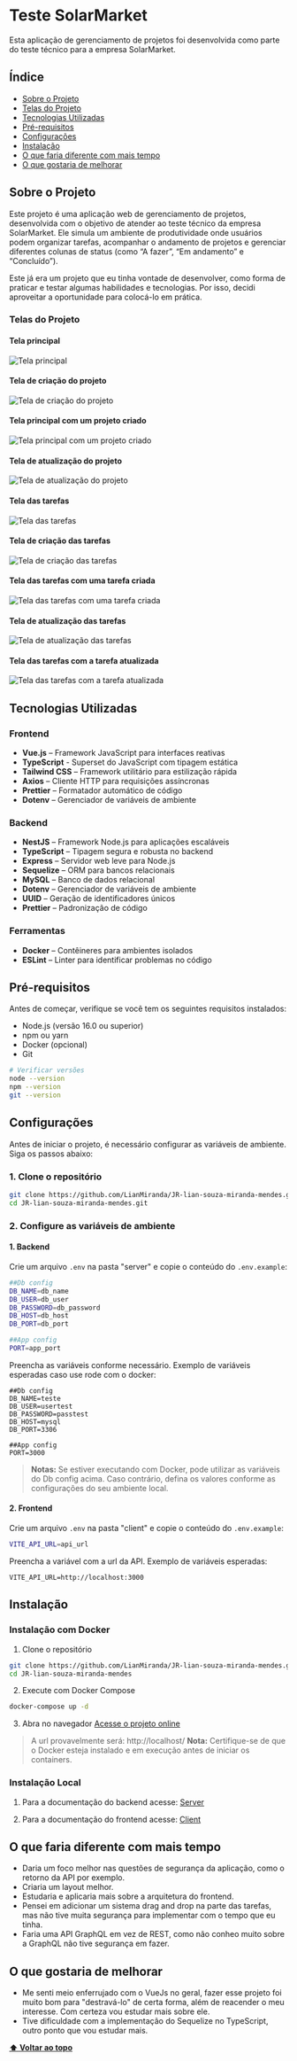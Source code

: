 # Teste SolarMarket

Esta aplicação de gerenciamento de projetos foi desenvolvida como parte do teste técnico para a empresa SolarMarket.

## Índice

- [Sobre o Projeto](#sobre-o-projeto)
- [Telas do Projeto](#telas-do-projeto)
- [Tecnologias Utilizadas](#tecnologias-utilizadas)
- [Pré-requisitos](#pré-requisitos)
- [Configurações](#configurações)
- [Instalação](#instalação)
- [O que faria diferente com mais tempo](#o-que-faria-diferente-com-mais-tempo)
- [O que gostaria de melhorar](#o-que-gostaria-de-melhorar)

## Sobre o Projeto

Este projeto é uma aplicação web de gerenciamento de projetos, desenvolvida com o objetivo de atender ao teste técnico da empresa SolarMarket. Ele simula um ambiente de produtividade onde usuários podem organizar tarefas, acompanhar o andamento de projetos e gerenciar diferentes colunas de status (como “A fazer”, “Em andamento” e “Concluído”).

Este já era um projeto que eu tinha vontade de desenvolver, como forma de praticar e testar algumas habilidades e tecnologias. Por isso, decidi aproveitar a oportunidade para colocá-lo em prática.

### Telas do Projeto

#### Tela principal
![Tela principal](./app_images/initial_page.png)

#### Tela de criação do projeto
![Tela de criação do projeto](./app_images/create_project_page.png)

#### Tela principal com um projeto criado
![Tela principal com um projeto criado](./app_images/inital_page_with_project.png)

#### Tela de atualização do projeto
![Tela de atualização do projeto](./app_images/update_project_page.png)

#### Tela das tarefas
![Tela das tarefas](./app_images/tasks_page.png)

#### Tela de criação das tarefas
![Tela de criação das tarefas](./app_images/create_task_page.png)

#### Tela das tarefas com uma tarefa criada
![Tela das tarefas com uma tarefa criada](./app_images/tasks_page_with_task.png)

#### Tela de atualização das tarefas
![Tela de atualização das tarefas](./app_images/update_task_page.png)

#### Tela das tarefas com a tarefa atualizada
![Tela das tarefas com a tarefa atualizada](./app_images/task_after_being_updated.png)

## Tecnologias Utilizadas

### Frontend

* **Vue.js** – Framework JavaScript para interfaces reativas
* **TypeScript** - Superset do JavaScript com tipagem estática
* **Tailwind CSS** – Framework utilitário para estilização rápida
* **Axios** – Cliente HTTP para requisições assíncronas
* **Prettier** – Formatador automático de código
* **Dotenv** – Gerenciador de variáveis de ambiente

### Backend

* **NestJS** – Framework Node.js para aplicações escaláveis
* **TypeScript** – Tipagem segura e robusta no backend
* **Express** – Servidor web leve para Node.js
* **Sequelize** – ORM para bancos relacionais
* **MySQL** – Banco de dados relacional
* **Dotenv** – Gerenciador de variáveis de ambiente
* **UUID** – Geração de identificadores únicos
* **Prettier** – Padronização de código

### Ferramentas

* **Docker** – Contêineres para ambientes isolados
* **ESLint** – Linter para identificar problemas no código

## Pré-requisitos

Antes de começar, verifique se você tem os seguintes requisitos instalados:

- Node.js (versão 16.0 ou superior)
- npm ou yarn
- Docker (opcional)
- Git

```bash
# Verificar versões
node --version
npm --version
git --version
```

## Configurações

Antes de iniciar o projeto, é necessário configurar as variáveis de ambiente. Siga os passos abaixo:

### 1. Clone o repositório

```bash
git clone https://github.com/LianMiranda/JR-lian-souza-miranda-mendes.git
cd JR-lian-souza-miranda-mendes.git
```

### 2. Configure as variáveis de ambiente

#### 1. Backend
 Crie um arquivo `.env` na pasta "server" e copie o conteúdo do `.env.example`:

```bash
##Db config
DB_NAME=db_name
DB_USER=db_user
DB_PASSWORD=db_password
DB_HOST=db_host
DB_PORT=db_port

##App config
PORT=app_port
```

Preencha as variáveis conforme necessário. Exemplo de variáveis esperadas caso use rode com o docker:

```env
##Db config
DB_NAME=teste
DB_USER=usertest
DB_PASSWORD=passtest
DB_HOST=mysql  
DB_PORT=3306

##App config
PORT=3000
```
> **Notas:**  Se estiver executando com Docker, pode utilizar as variáveis do Db config acima. Caso contrário, defina os valores conforme as configurações do seu ambiente local.

#### 2. Frontend
Crie um arquivo `.env` na pasta "client" e copie o conteúdo do `.env.example`:

```bash
VITE_API_URL=api_url
```

Preencha a variável com a url da API. Exemplo de variáveis esperadas:

```env
VITE_API_URL=http://localhost:3000
```

## Instalação

### Instalação com Docker

1. Clone o repositório
```bash
git clone https://github.com/LianMiranda/JR-lian-souza-miranda-mendes.git
cd JR-lian-souza-miranda-mendes
```

2. Execute com Docker Compose
```bash
docker-compose up -d
```

3. Abra no navegador 
[Acesse o projeto online](http://localhost/)

> A url provavelmente será: http://localhost/
> **Nota:** Certifique-se de que o Docker esteja instalado e em execução antes de iniciar os containers.

### Instalação Local

1. Para a documentação do backend acesse:
[Server](https://github.com/LianMiranda/JR-lian-souza-miranda-mendes/tree/main/server)

2. Para a documentação do frontend acesse:
[Client](https://github.com/LianMiranda/JR-lian-souza-miranda-mendes/tree/main/client)

## O que faria diferente com mais tempo
  * Daria um foco melhor nas questões de segurança da aplicação, como o retorno da API por exemplo.
  * Criaria um layout melhor.
  * Estudaria e aplicaria mais sobre a arquitetura do frontend.
  * Pensei em adicionar um sistema drag and drop na parte das tarefas, mas não tive muita segurança para implementar com o tempo que eu tinha.
  * Faria uma API GraphQL em vez de REST, como não conheo muito sobre a GraphQL não tive segurança em fazer.


## O que gostaria de melhorar
  * Me senti meio enferrujado com o VueJs no geral, fazer esse projeto foi muito bom para "destravá-lo" de certa forma, além de reacender o meu interesse. Com certeza vou estudar mais sobre ele.
  * Tive dificuldade com a implementação do Sequelize no TypeScript, outro ponto que vou estudar mais.


**[⬆ Voltar ao topo](#teste-solarMarket)**
